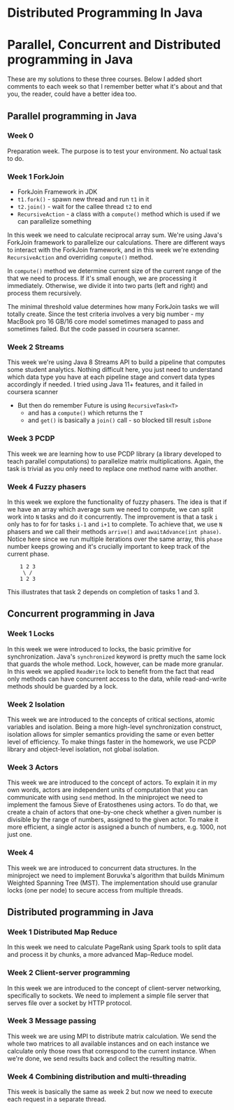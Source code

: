 # Distributed Programming In Java
# Parallel, Concurrent and Distributed programming in Java

These are my solutions to these three courses. Below I added short comments to each week so that I remember better what
it's about and that you, the reader, could have a better idea too.

## Parallel programming in Java

### Week 0

Preparation week. The purpose is to test your environment. No actual task to do.

### Week 1 ForkJoin

- ForkJoin Framework in JDK
- `t1.fork()` - spawn new thread and run `t1` in it
- `t2.join()` - wait for the callee thread `t2` to end
- `RecursiveAction` - a class with a `compute()` method which is used if we can parallelize something

In this week we need to calculate reciprocal array sum. We're using Java's ForkJoin framework to parallelize our
calculations. There are different ways to interact with the ForkJoin framework, and in this week we're extending
`RecursiveAction` and overriding `compute()` method.

In `compute()` method we determine current size of the current range of the that we need to process. If it's small
enough, we are processing it immediately. Otherwise, we divide it into two parts (left and right) and process them
recursively.

The minimal threshold value determines how many ForkJoin tasks we will totally create. Since the test criteria involves
a very big number - my MacBook pro 16 GB/16 core model sometimes managed to pass and sometimes failed. But the code
passed in coursera scanner.

### Week 2 Streams

This week we're using Java 8 Streams API to build a pipeline that computes some student analytics. Nothing difficult
here, you just need to understand which data type you have at each pipeline stage and convert data types accordingly if
needed. I tried using Java 11+ features, and it failed in coursera scanner

- But then do remember Future is using `RecursiveTask<T>`
    - and has a `compute()` which returns the `T`
    - and `get()` is basically a `join()` call - so blocked till result `isDone`

### Week 3 PCDP

This week we are learning how to use PCDP library (a library developed to teach parallel computations) to parallelize
matrix multiplications. Again, the task is trivial as you only need to replace one method name with another.

### Week 4 Fuzzy phasers

In this week we explore the functionality of fuzzy phasers. The idea is that if we have an array which average sum we
need to compute, we can split work into
`N` tasks and do it concurrently. The improvement is that a task `i` only has to for for tasks `i-1` and `i+1` to
complete. To achieve that, we use `N` phasers and we call their methods `arrive()` and `awaitAdvance(int phase)`. Notice
here since we run multiple iterations over the same array, this `phase` number keeps growing and it's crucially
important to keep track of the current phase.

``` text
    1 2 3
     \ /
    1 2 3
```

This illustrates that task 2 depends on completion of tasks 1 and 3.

## Concurrent programming in Java

### Week 1 Locks

In this week we were introduced to locks, the basic primitive for synchronization. Java's `synchronized` keyword is
pretty much the same lock that guards the whole method. Lock, however, can be made more granular. In this week we
applied `ReadWrite` lock to benefit from the fact that read only methods can have concurrent access to the data, while
read-and-write methods should be guarded by a lock.

### Week 2 Isolation

This week we are introduced to the concepts of critical sections, atomic variables and isolation. Being a more
high-level synchronization construct, isolation allows for simpler semantics providing the same or even better level of
efficiency. To make things faster in the homework, we use PCDP library and object-level isolation, not global isolation.

### Week 3 Actors

This week we are introduced to the concept of actors. To explain it in my own words, actors are independent units of
computation that you can communicate with using `send` method. In the miniproject we need to implement the famous Sieve
of Eratosthenes using actors. To do that, we create a chain of actors that one-by-one check whether a given number is
divisible by the range of numbers, assigned to the given actor. To make it more efficient, a single actor is assigned a
bunch of numbers, e.g. 1000, not just one.

### Week 4

This week we are introduced to concurrent data structures. In the miniproject we need to implement Boruvka's algorithm
that builds Minimum Weighted Spanning Tree
(MST). The implementation should use granular locks (one per node) to secure access from multiple threads.

## Distributed programming in Java

### Week 1 Distributed Map Reduce

In this week we need to calculate PageRank using Spark tools to split data and process it by chunks, a more advanced
Map-Reduce model.

### Week 2 Client-server programming

In this week we are introduced to the concept of client-server networking, specifically to sockets. We need to implement
a simple file server that serves file over a socket by HTTP protocol.

### Week 3 Message passing

This week we are using MPI to distribute matrix calculation. We send the whole two matrices to all available instances
and on each instance we calculate only those rows that correspond to the current instance. When we're done, we send
results back and collect the resulting matrix.

### Week 4 Combining distribution and multi-threading

This week is basically the same as week 2 but now we need to execute each request in a separate thread.
